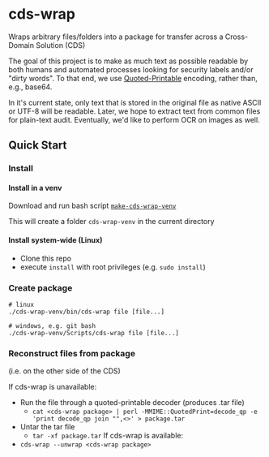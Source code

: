 # cds-wrap
Wraps arbitrary files/folders into a package for transfer across a Cross-Domain
Solution (CDS)

The goal of this project is to make as much text as possible readable by both
humans and automated processes looking for security labels and/or "dirty 
words".  To that end, we use
[Quoted-Printable](https://en.wikipedia.org/wiki/Quoted-printable) encoding,
rather than, e.g., base64.

In it's current state, only text that is stored in the original file as native
ASCII or UTF-8 will be readable.  Later, we hope to extract text from common
files for plain-text audit.  Eventually, we'd like to perform OCR on images as
well.

## Quick Start

### Install

#### Install in a venv
Download and run bash script
[`make-cds-wrap-venv`](./make-cds-wrap-venv)

This will create a folder `cds-wrap-venv` in the current directory

#### Install system-wide (Linux)
* Clone this repo
* execute `install` with root privileges (e.g. `sudo install`)

### Create package
```
# linux
./cds-wrap-venv/bin/cds-wrap file [file...]

# windows, e.g. git bash
./cds-wrap-venv/Scripts/cds-wrap file [file...]
```

### Reconstruct files from package
(i.e. on the other side of the CDS)

If cds-wrap is unavailable:
* Run the file through a quoted-printable decoder (produces .tar file)
  * `cat <cds-wrap package> | perl -MMIME::QuotedPrint=decode_qp -e 'print decode_qp join "",<>' > package.tar`
* Untar the tar file
  * `tar -xf package.tar`
If cds-wrap is available:
* `cds-wrap --unwrap <cds-wrap package>`
